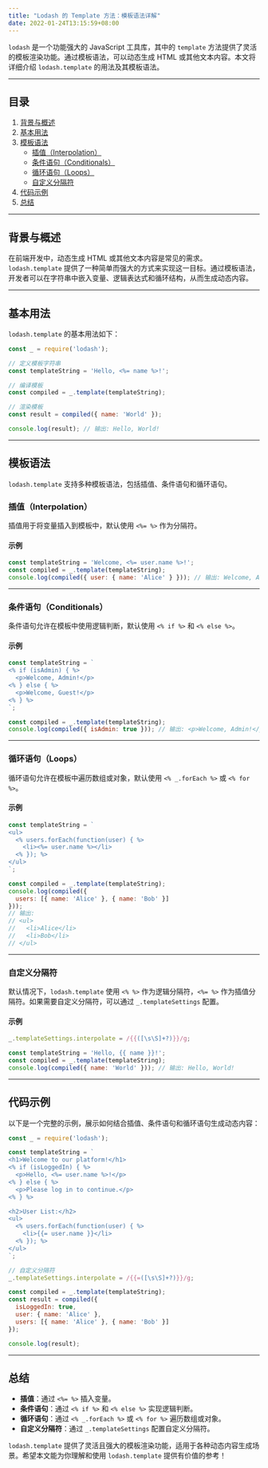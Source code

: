 ```yaml
---
title: "Lodash 的 Template 方法：模板语法详解"
date: 2022-01-24T13:15:59+08:00
---
```


`lodash` 是一个功能强大的 JavaScript 工具库，其中的 `template` 方法提供了灵活的模板渲染功能。通过模板语法，可以动态生成 HTML 或其他文本内容。本文将详细介绍 `lodash.template` 的用法及其模板语法。

---

## 目录

1. [背景与概述](#背景与概述)
2. [基本用法](#基本用法)
3. [模板语法](#模板语法)
   - [插值（Interpolation）](#插值interpolation)
   - [条件语句（Conditionals）](#条件语句conditionals)
   - [循环语句（Loops）](#循环语句loops)
   - [自定义分隔符](#自定义分隔符)
4. [代码示例](#代码示例)
5. [总结](#总结)

---

## 背景与概述

在前端开发中，动态生成 HTML 或其他文本内容是常见的需求。`lodash.template` 提供了一种简单而强大的方式来实现这一目标。通过模板语法，开发者可以在字符串中嵌入变量、逻辑表达式和循环结构，从而生成动态内容。

---

## 基本用法

`lodash.template` 的基本用法如下：

```javascript
const _ = require('lodash');

// 定义模板字符串
const templateString = 'Hello, <%= name %>!';

// 编译模板
const compiled = _.template(templateString);

// 渲染模板
const result = compiled({ name: 'World' });

console.log(result); // 输出: Hello, World!
```

---

## 模板语法

`lodash.template` 支持多种模板语法，包括插值、条件语句和循环语句。

### 插值（Interpolation）

插值用于将变量插入到模板中，默认使用 `<%= %>` 作为分隔符。

#### 示例
```javascript
const templateString = 'Welcome, <%= user.name %>!';
const compiled = _.template(templateString);
console.log(compiled({ user: { name: 'Alice' } })); // 输出: Welcome, Alice!
```

---

### 条件语句（Conditionals）

条件语句允许在模板中使用逻辑判断，默认使用 `<% if %>` 和 `<% else %>`。

#### 示例
```javascript
const templateString = `
<% if (isAdmin) { %>
  <p>Welcome, Admin!</p>
<% } else { %>
  <p>Welcome, Guest!</p>
<% } %>
`;

const compiled = _.template(templateString);
console.log(compiled({ isAdmin: true })); // 输出: <p>Welcome, Admin!</p>
```

---

### 循环语句（Loops）

循环语句允许在模板中遍历数组或对象，默认使用 `<% _.forEach %>` 或 `<% for %>`。

#### 示例
```javascript
const templateString = `
<ul>
  <% users.forEach(function(user) { %>
    <li><%= user.name %></li>
  <% }); %>
</ul>
`;

const compiled = _.template(templateString);
console.log(compiled({ 
  users: [{ name: 'Alice' }, { name: 'Bob' }] 
}));
// 输出:
// <ul>
//   <li>Alice</li>
//   <li>Bob</li>
// </ul>
```

---

### 自定义分隔符

默认情况下，`lodash.template` 使用 `<% %>` 作为逻辑分隔符，`<%= %>` 作为插值分隔符。如果需要自定义分隔符，可以通过 `_.templateSettings` 配置。

#### 示例
```javascript
_.templateSettings.interpolate = /{{([\s\S]+?)}}/g;

const templateString = 'Hello, {{ name }}!';
const compiled = _.template(templateString);
console.log(compiled({ name: 'World' })); // 输出: Hello, World!
```

---

## 代码示例

以下是一个完整的示例，展示如何结合插值、条件语句和循环语句生成动态内容：

```javascript
const _ = require('lodash');

const templateString = `
<h1>Welcome to our platform!</h1>
<% if (isLoggedIn) { %>
  <p>Hello, <%= user.name %>!</p>
<% } else { %>
  <p>Please log in to continue.</p>
<% } %>

<h2>User List:</h2>
<ul>
  <% users.forEach(function(user) { %>
    <li>{{= user.name }}</li>
  <% }); %>
</ul>
`;

// 自定义分隔符
_.templateSettings.interpolate = /{{=([\s\S]+?)}}/g;

const compiled = _.template(templateString);
const result = compiled({
  isLoggedIn: true,
  user: { name: 'Alice' },
  users: [{ name: 'Alice' }, { name: 'Bob' }]
});

console.log(result);
```

---

## 总结

- **插值**：通过 `<%= %>` 插入变量。
- **条件语句**：通过 `<% if %>` 和 `<% else %>` 实现逻辑判断。
- **循环语句**：通过 `<% _.forEach %>` 或 `<% for %>` 遍历数组或对象。
- **自定义分隔符**：通过 `_.templateSettings` 配置自定义分隔符。

`lodash.template` 提供了灵活且强大的模板渲染功能，适用于各种动态内容生成场景。希望本文能为你理解和使用 `lodash.template` 提供有价值的参考！